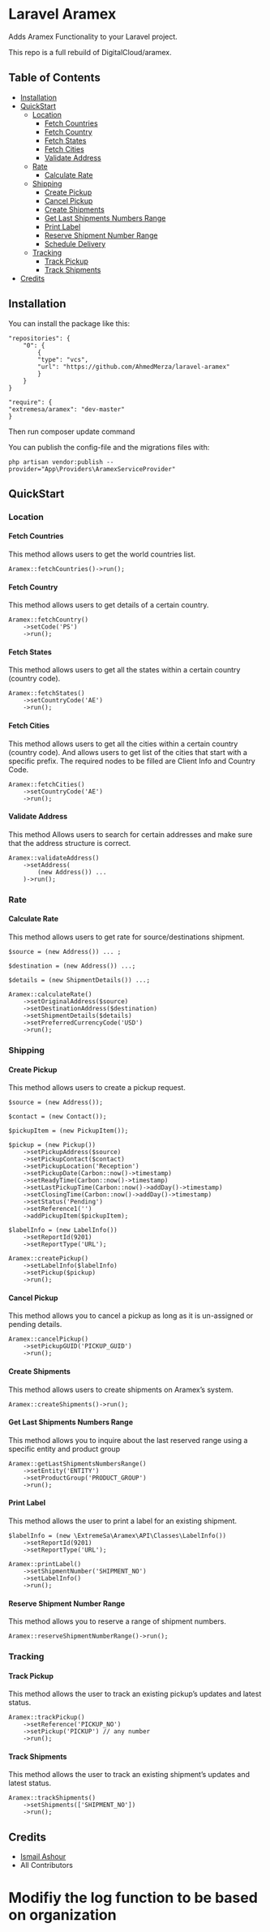 # Laravel Aramex

Adds Aramex Functionality to your Laravel project.

This repo is a full rebuild of DigitalCloud/aramex.

## Table of Contents

-   [Installation](#installation)
-   [QuickStart](#quickstart)
    -   [Location](#location)
        -   [Fetch Countries](#fetch-countries)
        -   [Fetch Country](#fetch-country)
        -   [Fetch States](#fetch-states)
        -   [Fetch Cities](#fetch-cities)
        -   [Validate Address](#validate-address)
    -   [Rate](#rate)
        -   [Calculate Rate](#calculate-rate)
    -   [Shipping](#shipping)
        -   [Create Pickup](#create-pickup)
        -   [Cancel Pickup](#cancel-Pickup)
        -   [Create Shipments](#create-shipments)
        -   [Get Last Shipments Numbers Range](#get-last-shipments-numbers-range)
        -   [Print Label](#print-label)
        -   [Reserve Shipment Number Range](#reserve-shipment-number-range)
        -   [Schedule Delivery](#schedule-delivery)
    -   [Tracking](#tracking)
        -   [Track Pickup](#track-pickup)
        -   [Track Shipments](#track-shipments)
-   [Credits](#credits)

## Installation

You can install the package like this:

    "repositories": {
        "0": {
            {
            "type": "vcs",
            "url": "https://github.com/AhmedMerza/laravel-aramex"
            }
        }
    }
    
    "require": {
    "extremesa/aramex": "dev-master"
    }
Then run composer update command

You can publish the config-file and the migrations files with:

    php artisan vendor:publish --provider="App\Providers\AramexServiceProvider"

## QuickStart

### Location

#### Fetch Countries

This method allows users to get the world countries list.

    Aramex::fetchCountries()->run();

#### Fetch Country

This method allows users to get details of a certain country.

    Aramex::fetchCountry()
        ->setCode('PS')
        ->run();

#### Fetch States

This method allows users to get all the states within a certain country (country code).

    Aramex::fetchStates()
        ->setCountryCode('AE')
        ->run();

#### Fetch Cities

This method allows users to get all the cities within a certain country (country code). And allows users to get list of the cities that start with a specific prefix. The required nodes to be filled are Client Info and Country Code.

    Aramex::fetchCities()
        ->setCountryCode('AE')
        ->run();

#### Validate Address

This method Allows users to search for certain addresses and make sure that the address structure is correct.

    Aramex::validateAddress()
        ->setAddress(
            (new Address()) ...
        )->run();

### Rate

#### Calculate Rate

This method allows users to get rate for source/destinations shipment.

    $source = (new Address()) ... ;

    $destination = (new Address()) ...;

    $details = (new ShipmentDetails()) ...;

    Aramex::calculateRate()
        ->setOriginalAddress($source)
        ->setDestinationAddress($destination)
        ->setShipmentDetails($details)
        ->setPreferredCurrencyCode('USD')
        ->run();

### Shipping

#### Create Pickup

This method allows users to create a pickup request.

    $source = (new Address());

    $contact = (new Contact());

    $pickupItem = (new PickupItem());

    $pickup = (new Pickup())
        ->setPickupAddress($source)
        ->setPickupContact($contact)
        ->setPickupLocation('Reception')
        ->setPickupDate(Carbon::now()->timestamp)
        ->setReadyTime(Carbon::now()->timestamp)
        ->setLastPickupTime(Carbon::now()->addDay()->timestamp)
        ->setClosingTime(Carbon::now()->addDay()->timestamp)
        ->setStatus('Pending')
        ->setReference1('')
        ->addPickupItem($pickupItem);

    $labelInfo = (new LabelInfo())
        ->setReportId(9201)
        ->setReportType('URL');

    Aramex::createPickup()
        ->setLabelInfo($labelInfo)
        ->setPickup($pickup)
        ->run();

#### Cancel Pickup

This method allows you to cancel a pickup as long as it is un-assigned or pending details.

    Aramex::cancelPickup()
        ->setPickupGUID('PICKUP_GUID')
        ->run();

#### Create Shipments

This method allows users to create shipments on Aramex’s system.

    Aramex::createShipments()->run();

#### Get Last Shipments Numbers Range

This method allows you to inquire about the last reserved range using a specific entity and product group

    Aramex::getLastShipmentsNumbersRange()
        ->setEntity('ENTITY')
        ->setProductGroup('PRODUCT_GROUP')
        ->run();

#### Print Label

This method allows the user to print a label for an existing shipment.

    $labelInfo = (new \ExtremeSa\Aramex\API\Classes\LabelInfo())
        ->setReportId(9201)
        ->setReportType('URL');

    Aramex::printLabel()
        ->setShipmentNumber('SHIPMENT_NO')
        ->setLabelInfo()
        ->run();

#### Reserve Shipment Number Range

This method allows you to reserve a range of shipment numbers.

    Aramex::reserveShipmentNumberRange()->run();

### Tracking

#### Track Pickup

This method allows the user to track an existing pickup’s updates and latest status.

    Aramex::trackPickup()
        ->setReference('PICKUP_NO')
        ->setPickup('PICKUP') // any number
        ->run();

#### Track Shipments

This method allows the user to track an existing shipment’s updates and latest status.

    Aramex::trackShipments()
        ->setShipments(['SHIPMENT_NO'])
        ->run();

## Credits

-   [Ismail Ashour](https://github.com/drashoor/)
-   All Contributors




# Modifiy the log function to be based on organization 


